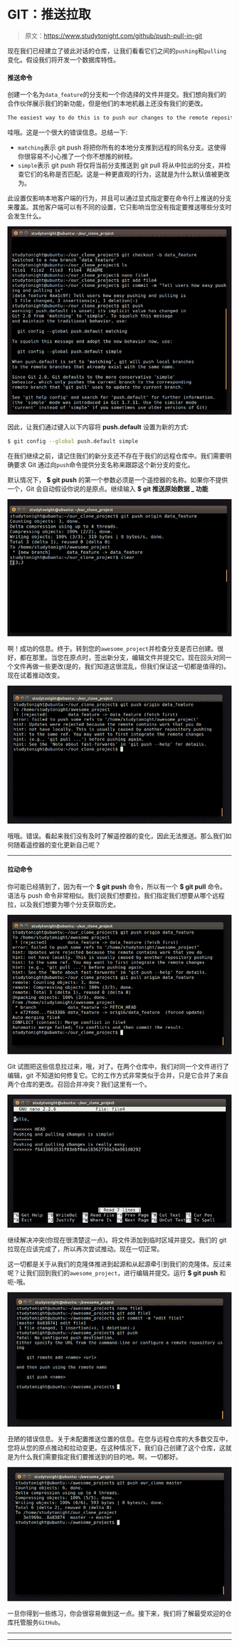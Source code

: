 # GIT：推送拉取

> 原文：<https://www.studytonight.com/github/push-pull-in-git>

现在我们已经建立了彼此对话的仓库，让我们看看它们之间的`pushing`和`pulling`变化。假设我们将开发一个数据库特性。

#### 推送命令

创建一个名为`data_feature`的分支和一个你选择的文件并提交。我们想向我们的合作伙伴展示我们的新功能，但是他们的本地机器上还没有我们的更改。

```sh
The easiest way to do this is to push our changes to the remote repository: $ git push
```

哇哦。这是一个很大的错误信息。总结一下:

*   `matching`表示 git push 将把你所有的本地分支推到远程的同名分支。这使得你很容易不小心推了一个你不想推的树枝。
*   `simple`表示 git push 将仅将当前分支推送到 git pull 将从中拉出的分支，并检查它们的名称是否匹配。这是一种更直观的行为，这就是为什么默认值被更改为。

此设置仅影响本地客户端的行为，并且可以通过显式指定要在命令行上推送的分支来覆盖。其他客户端可以有不同的设置，它只影响当您没有指定要推送哪些分支时会发生什么。

![Pushing and Pulling in GIT](img/ad4450ac47cfd66b2bcef08dda46494c.png)

因此，让我们通过键入以下内容将 **push.default** 设置为新的方式:

```sh
$ git config --global push.default simple
```

在我们继续之前，请记住我们的新分支还不存在于我们的远程仓库中。我们需要明确要求 Git 通过向`push`命令提供分支名称来跟踪这个新分支的变化。

默认情况下， **$ git push** 的第一个参数必须是一个遥控器的名称。如果你不提供一个，Git 会自动假设你说的是原点。继续输入 **$ git 推送原始数据 _ 功能**

![Pushing and Pulling in GIT](img/030321ac988bd31b5b5bfc01402b0444.png)

啊！成功的信息。终于。转到您的`awesome_project`并检查分支是否已创建。很好，都在那里。当您在原点时，签出新分支，编辑文件并提交它。现在回头对同一个文件再做一些更改(是的，我们知道这很混乱，但我们保证这一切都是值得的)。现在试着推动改变。

![Pushing and Pulling in GIT](img/7142c14eabf2587e7e20045b2bd4e8c0.png)

哦哦。错误。看起来我们没有及时了解遥控器的变化，因此无法推送。那么我们如何随着遥控器的变化更新自己呢？

* * *

#### 拉动命令

你可能已经猜到了，因为有一个 **$ git push** 命令，所以有一个 **$ git pull** 命令。语法与 push 命令非常相似。我们说我们想要拉，我们指定我们想要从哪个远程拉，以及我们想要为哪个分支获取历史。

![Pushing and Pulling in GIT](img/748fe904fda6c6e5202092b8a346474d.png)

Git 试图把这些信息拉过来，哦，对了。在两个仓库中，我们对同一个文件进行了编辑，git 不知道如何修复它。它的工作方式非常类似于合并，只是它合并了来自两个仓库的更改。召回合并冲突？我们这里有一个。

![Pushing and Pulling in GIT](img/fcd9fe33a3bc1022b92daf19d583f8f3.png)

继续解决冲突(你现在很清楚这一点)。将文件添加到临时区域并提交。我们的 git 拉现在应该完成了，所以再次尝试推动。现在一切正常。

这一切都是关于从我们的克隆体推进到起源和从起源牵引到我们的克隆体。反过来呢？让我们回到我们的`awesome_project`，进行编辑并提交。运行 **$ git push** 和呃-哦。

![Pushing and Pulling in GIT](img/818109264ed433bce9c12e20a0ca3578.png)

丑陋的错误信息。关于未配置推送位置的信息。在您与远程仓库的大多数交互中，您将从您的原点推动和拉动变更。在这种情况下，我们自己创建了这个仓库，这就是为什么我们需要指定我们要推送到的目的地。啊，一切都好。

![Pushing and Pulling in GIT](img/646d8ca8f403f2b5e97d4f42e4dfeb5b.png)

一旦你得到一些练习，你会很容易做到这一点。接下来，我们将了解最受欢迎的仓库托管服务`GitHub`。

* * *

* * *